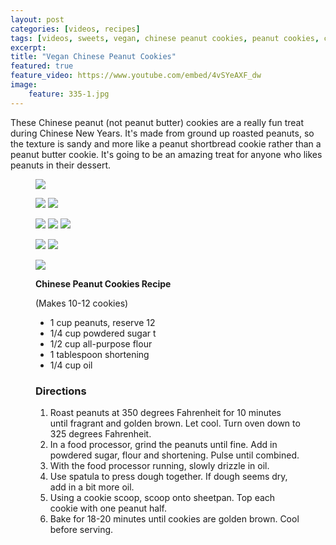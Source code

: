 ```yaml
---
layout: post
categories: [videos, recipes]
tags: [videos, sweets, vegan, chinese peanut cookies, peanut cookies, cookies]
excerpt: 
title: "Vegan Chinese Peanut Cookies"
featured: true
feature_video: https://www.youtube.com/embed/4vSYeAXF_dw
image:
    feature: 335-1.jpg
---
```


These Chinese peanut (not peanut butter) cookies are a really fun treat during Chinese New Years.  It's made from ground up roasted peanuts, so the texture is sandy and more like a peanut shortbread cookie rather than a peanut butter cookie.  It's going to be an amazing treat for anyone who likes peanuts in their dessert.

<figure>
    <img src="/images/335-3.jpg">
</figure>

<figure class="half">
    <img src="/images/335-9.jpg">
    <img src="/images/335-8.jpg">
</figure> 

<figure class="third">
    <img src="/images/335-4.jpg">
    <img src="/images/335-6.jpg">
    <img src="/images/335-7.jpg">
</figure> 

<figure class="half">
    <img src="/images/335-10.jpg">
    <img src="/images/335-5.jpg">
</figure> 

<figure>
    <img src="/images/335-2.jpg">
</figure>

<figure class="ingredients" markdown="1">

__Chinese Peanut Cookies Recipe__

(Makes 10-12  cookies)

- 1 cup peanuts, reserve 12
- 1/4 cup powdered sugar t
- 1/2 cup all-purpose flour
- 1 tablespoon shortening
- 1/4 cup oil


</figure>

<figure class="directions" markdown="1">

### Directions

1. Roast peanuts at 350 degrees Fahrenheit for 10 minutes until fragrant and golden brown.  Let cool.  Turn oven down to 325 degrees Fahrenheit.
2. In a food processor, grind the peanuts until fine.  Add in powdered sugar, flour and shortening. Pulse until combined.
3. With the food processor running, slowly drizzle in oil.
4. Use spatula to press dough together.  If dough seems dry, add in a bit more oil.
5. Using a cookie scoop, scoop onto sheetpan.  Top each cookie with one peanut half.
6. Bake for 18-20 minutes until cookies are golden brown.  Cool before serving.

</figure>